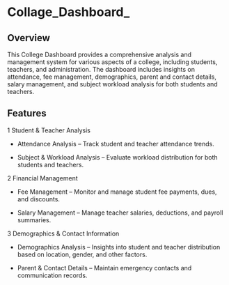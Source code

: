 # Collage_Dashboard_

## Overview
This College Dashboard provides a comprehensive analysis and management system for various aspects of a college, including students, teachers, and administration. The dashboard includes insights on attendance, fee management, demographics, parent and contact details, salary management, and subject workload analysis for both students and teachers.

## Features
 1 Student & Teacher Analysis
 * Attendance Analysis – Track student and teacher attendance trends.

 * Subject & Workload Analysis – Evaluate workload distribution for both students and teachers.

 2 Financial Management
   
 * Fee Management – Monitor and manage student fee payments, dues, and discounts.

 * Salary Management – Manage teacher salaries, deductions, and payroll summaries.

3 Demographics & Contact Information
   
 * Demographics Analysis – Insights into student and teacher distribution based on location, gender, and other factors.

 * Parent & Contact Details – Maintain emergency contacts and communication records.
